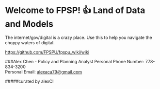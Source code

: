 # Welcome to FPSP! :+1: Land of Data and Models 

The internet/gov/digital is a crazy place. Use this to help you navigate the choppy waters of digital.

https://github.com/FPSPU/fpspu_wiki/wiki

###Alex Chen - Policy and Planning Analyst 
Personal Phone Number: 778-834-3200  
Personal Email: alexaca79@gmail.com  


#####curated by alexC!

